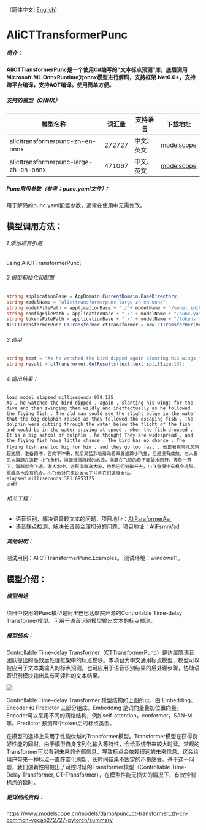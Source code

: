 （简体中文|  [English](README.md)）

# AliCTTransformerPunc
##### 简介：

**AliCTTransformerPunc是一个使用C#编写的“文本标点预测”库，底层调用Microsoft.ML.OnnxRuntime对onnx模型进行解码，支持框架.Net6.0+，支持跨平台编译，支持AOT编译。使用简单方便。**

##### 支持的模型（ONNX）
|  模型名称 |词汇量|  支持语言 | 下载地址  |
| ------------ | ------------ | ------------ | ------------ |
| alicttransformerpunc-zh-en-onnx  |272727|  中文、英文 | [modelscope](https://www.modelscope.cn/models/manyeyes/alicttransformerpunc-zh-en-onnx "modelscope")  |
|  alicttransformerpunc-large-zh-en-onnx |471067|  中文、英文 | [modelscope](https://www.modelscope.cn/models/manyeyes/alicttransformerpunc-large-zh-en-onnx "modelscope")  |

##### Punc常用参数（参考：punc.yaml文件）：
用于解码的punc.yaml配置参数，通常在使用中无需修改。

## 模型调用方法：

###### 1.添加项目引用
using AliCTTransformerPunc;

###### 2.模型初始化和配置
```csharp
string applicationBase = AppDomain.CurrentDomain.BaseDirectory;
string modelName = "alicttransformerpunc-large-zh-en-onnx";
string modelFilePath = applicationBase + "./"+ modelName + "/model.int8.onnx";
string configFilePath = applicationBase + "./" + modelName + "/punc.yaml";
string tokensFilePath = applicationBase + "./" + modelName + "/tokens.txt";
AliCTTransformerPunc.CTTransformer ctTransformer = new CTTransformer(modelFilePath, configFilePath, tokensFilePath);
```
###### 3.调用
```csharp
string text = "As he watched the bird dipped again slanting his wings for the dive and then swinging them wildly and ineffectually as he followed the flying fish The old man could see the slight bulge in the water that the big dolphin raised as they followed the escaping fish The dolphin were cutting through the water below the flight of the fish and would be in the water driving at speed when the fish dropped It is a big school of dolphin he thought They are widespread and the flying fish have little chance The bird has no chance The flying fish are too big for him and they go too fast 他正看着鸟儿又斜起翅 膀准备俯冲它向下冲来然后又猛烈地扇动着双翼追踪小飞鱼但是没有成效老人看见大海豚在追赶小飞鱼时海面微微隆起的水浪海豚在飞掠的鱼下面破水而行等鱼一落下海豚就会飞速潜人水中这群海豚真大呀他想它们分散开去小飞鱼很少有机会逃脱军舰鸟也没有机会小飞鱼对它来说太大了并且它们速度太快";
string result = ctTransformer.GetResults(text:text,splitSize:15);
```
###### 4.输出结果：
```
load_model_elapsed_milliseconds:979.125
As , he watched the bird dipped , again , slanting his wings for the dive and then swinging them wildly and ineffectually as he followed the flying fish . The old man could see the slight bulge in the water that the big dolphin raised as they followed the escaping fish . The dolphin were cutting through the water below the flight of the fish and would be in the water driving at speed . when the fish dropped . It is a big school of dolphin . he thought They are widespread , and the flying fish have little chance . The bird has no chance . The flying fish are too big for him , and they go too fast . 他正看着鸟儿又斜起翅膀，准备俯冲，它向下冲来，然后又猛烈地扇动着双翼追踪小飞鱼，但是没有成效。老人看见大海豚在追赶 小飞鱼时，海面微微隆起的水浪，海豚在飞掠的鱼下面破水而行，等鱼一落下，海豚就会飞速。潜人水中，这群海豚真大呀，他想它们分散开去，小飞鱼很少有机会逃脱，军舰鸟也没有机会。小飞鱼对它来说太大了并且它们速度太快。
elapsed_milliseconds:381.6953125
end!
```

###### 相关工程：
* 语音识别，解决语音转文本的问题，项目地址：[AliParaformerAsr](https://github.com/manyeyes/AliParaformerAsr "AliParaformerAsr") 
* 语音端点检测，解决长音频合理切分的问题，项目地址：[AliFsmnVad](https://github.com/manyeyes/AliFsmnVad "AliFsmnVad") 

##### 其他说明：
测试用例：AliCTTransformerPunc.Examples。
测试环境：windows11。

## 模型介绍：
##### 模型用途
项目中使用的Punc模型是阿里巴巴达摩院开源的Controllable Time-delay Transformer模型。可用于语音识别模型输出文本的标点预测。

##### 模型结构：
Controllable Time-delay Transformer（CTTransformerPunc）是达摩院语音团队提出的高效后处理框架中的标点模块。本项目为中文通用标点模型，模型可以被应用于文本类输入的标点预测，也可应用于语音识别结果的后处理步骤，协助语音识别模块输出具有可读性的文本结果。

![](https://www.modelscope.cn/api/v1/models/damo/punc_ct-transformer_zh-cn-common-vocab272727-pytorch/repo?Revision=master&FilePath=fig/struct.png&View=true)

Controllable Time-delay Transformer 模型结构如上图所示，由 Embedding、Encoder 和 Predictor 三部分组成。Embedding 是词向量叠加位置向量。Encoder可以采用不同的网络结构，例如self-attention，conformer，SAN-M等。Predictor 预测每个token后的标点类型。

在模型的选择上采用了性能优越的Transformer模型。Transformer模型在获得良好性能的同时，由于模型自身序列化输入等特性，会给系统带来较大时延。常规的Transformer可以看到未来的全部信息，导致标点会依赖很远的未来信息。这会给用户带来一种标点一直在变化刷新，长时间结果不固定的不良感受。基于这一问题，我们创新性的提出了可控时延的Transformer模型（Controllable Time-Delay Transformer, CT-Transformer），在模型性能无损失的情况下，有效控制标点的延时。

##### 更详细的资料：
https://www.modelscope.cn/models/damo/punc_ct-transformer_zh-cn-common-vocab272727-pytorch/summary
